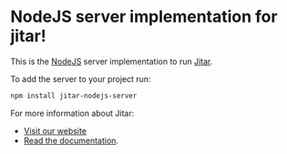 
# NodeJS server implementation for jitar!

This is the [NodeJS](https://nodejs.org/) server implementation to run [Jitar](https://jitar.dev).

To add the server to your project run:

```bash
npm install jitar-nodejs-server
```

For more information about Jitar:

* [Visit our website](https://jitar.dev)
* [Read the documentation](https://docs.jitar.dev).
